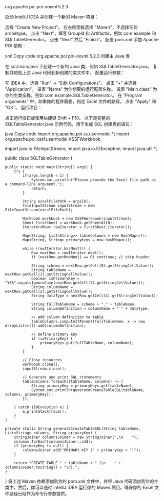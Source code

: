 <dependencies>
    <!-- Apache POI dependency for Excel file operations -->
    <dependency>
        <groupId>org.apache.poi</groupId>
        <artifactId>poi-ooxml</artifactId>
        <version>5.2.3</version> <!-- Use the latest version available -->
    </dependency>
</dependencies>


启动 IntelliJ IDEA 并创建一个新的 Maven 项目：

选择 "Create New Project"。
在左侧面板选择 "Maven"，不选择任何 archetype。
点击 "Next"，填写 GroupId 和 ArtifactId，例如 com.example 和 SQLTableGenerator。
点击 "Next" 然后 "Finish"。
配置 pom.xml 添加 Apache POI 依赖：

xml
Copy code
<dependencies>
    <!-- Apache POI dependency for Excel file operations -->
    <dependency>
        <groupId>org.apache.poi</groupId>
        <artifactId>poi-ooxml</artifactId>
        <version>5.2.3</version> <!-- Use the latest version available -->
    </dependency>
</dependencies>
创建主 Java 类：

在 src/main/java 下创建一个新的 Java 类，例如 SQLTableGenerator.java。
复制并粘贴上述 Java 代码到新创建的类文件中。
配置运行参数：

在 IDEA 中，选择 "Run" -> "Edit Configurations"。
点击 "+" 并选择 "Application"。
设置 "Name" 为你想要的运行配置名称。
设置 "Main class" 为你的主类全称，例如 com.example.SQLTableGenerator。
在 "Program arguments" 中，如果你的程序需要，指定 Excel 文件的路径。
点击 "Apply" 和 "OK"。
运行项目：

点击运行按钮或使用快捷键 Shift + F10。
以下是完整的 SQLTableGenerator.java 示例代码，用于生成 SQL 创建表的语句：

java
Copy code
import org.apache.poi.ss.usermodel.*;
import org.apache.poi.xssf.usermodel.XSSFWorkbook;

import java.io.FileInputStream;
import java.io.IOException;
import java.util.*;

public class SQLTableGenerator {

    public static void main(String[] args) {
        try {
            if(args.length < 1) {
                System.out.println("Please provide the Excel file path as a command-line argument.");
                return;
            }

            String excelFilePath = args[0];
            FileInputStream inputStream = new FileInputStream(excelFilePath);

            Workbook workbook = new XSSFWorkbook(inputStream);
            Sheet firstSheet = workbook.getSheetAt(0);
            Iterator<Row> rowIterator = firstSheet.iterator();

            Map<String, List<String>> tableColumns = new HashMap<>();
            Map<String, String> primaryKeys = new HashMap<>();

            while (rowIterator.hasNext()) {
                Row nextRow = rowIterator.next();
                if (nextRow.getRowNum() == 0) continue; // skip header

                String schema = nextRow.getCell(0).getStringCellValue();
                String tableName = nextRow.getCell(1).getStringCellValue();
                boolean isPrimaryKey = "YES".equalsIgnoreCase(nextRow.getCell(2).getStringCellValue());
                String columnName = nextRow.getCell(3).getStringCellValue();
                String dataType = nextRow.getCell(4).getStringCellValue();

                String fullTableName = schema + "." + tableName;
                String columnDefinition = columnName + " " + dataType;

                // Add column definition to table
                tableColumns.computeIfAbsent(fullTableName, k -> new ArrayList<>()).add(columnDefinition);

                // Define primary key
                if (isPrimaryKey) {
                    primaryKeys.put(fullTableName, columnName);
                }
            }

            // Close resources
            workbook.close();
            inputStream.close();

            // Generate and print SQL statements
            tableColumns.forEach((tableName, columns) -> {
                String primaryKey = primaryKeys.get(tableName);
                System.out.println(generateCreateTableSQL(tableName, columns, primaryKey));
            });

        } catch (IOException e) {
            e.printStackTrace();
        }
    }

    private static String generateCreateTableSQL(String tableName, List<String> columns, String primaryKey) {
        StringJoiner columnsJoiner = new StringJoiner(",\n    ");
        columns.forEach(columnsJoiner::add);
        if (primaryKey != null) {
            columnsJoiner.add("PRIMARY KEY (" + primaryKey + ")");
        }

        return "CREATE TABLE " + tableName + " (\n    " + columnsJoiner.toString() + "\n);";
    }
}
将上述 Maven 依赖添加到你的 pom.xml 文件中，并将 Java 代码添加到你的主类中。然后，你可以通过 IntelliJ IDEA 运行你的 Maven 项目。确保你的 Excel 文件路径已经作为命令行参数提供。
